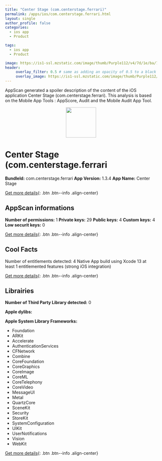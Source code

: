 ```yaml
---
title: "Center Stage (com.centerstage.ferrari)"
permalink: /apps/ios/com.centerstage.ferrari.html
layout: single
author_profile: false
categories: 
  - ios app 
  - Product 

tags: 
  - ios app 
  - Product 

image: https://is1-ssl.mzstatic.com/image/thumb/Purple112/v4/7d/1e/ba/7d1ebaf6-1b35-f8d4-c487-85afe0e69703/AppIcon-1x_U007emarketing-0-10-0-85-220.png/512x512bb.jpg
header: 
     overlay_filter: 0.5 # same as adding an opacity of 0.5 to a black background
     overlay_image: https://is1-ssl.mzstatic.com/image/thumb/Purple112/v4/7d/1e/ba/7d1ebaf6-1b35-f8d4-c487-85afe0e69703/AppIcon-1x_U007emarketing-0-10-0-85-220.png/512x512bb.jpg
---
```

AppScan generated a spoiler description of the content of the iOS application Center Stage (com.centerstage.ferrari). This analysis is based on the Mobile App Tools : AppScore, Audit and the Mobile Audit App Tool.

  
  
<div style="text-align: center;"><img src="https://is1-ssl.mzstatic.com/image/thumb/Purple112/v4/7d/1e/ba/7d1ebaf6-1b35-f8d4-c487-85afe0e69703/AppIcon-1x_U007emarketing-0-10-0-85-220.png/512x512bb.jpg" width="100" height="100"></div>  
  
# Center Stage (com.centerstage.ferrari

**BundleId:** com.centerstage.ferrari
**App Version:** 1.3.4
**App Name:** Center Stage


[Get more details](/pricing.html){: .btn .btn--info .align-center}  
  
## AppScan informations 

**Number of permissions:** 1
**Private keys:** 29
**Public keys:** 4
**Custom keys:** 4
**Low securit keys:** 0
  
[Get more details](/pricing.html){: .btn .btn--info .align-center}

## Cool Facts

Number of entitlements detected: 4
Native App
build using Xcode 13
at least 1 entitlemented features (strong iOS integration)
  
[Get more details](/pricing.html){: .btn .btn--info .align-center}

## Librairies 
**Number of Third Party Library detected:** 0

**Apple dylibs:**


**Apple System Library Frameworks:**
- Foundation
- ARKit
- Accelerate
- AuthenticationServices
- CFNetwork
- Combine
- CoreFoundation
- CoreGraphics
- CoreImage
- CoreML
- CoreTelephony
- CoreVideo
- MessageUI
- Metal
- QuartzCore
- SceneKit
- Security
- StoreKit
- SystemConfiguration
- UIKit
- UserNotifications
- Vision
- WebKit


  
[Get more details](/pricing.html){: .btn .btn--info .align-center}


